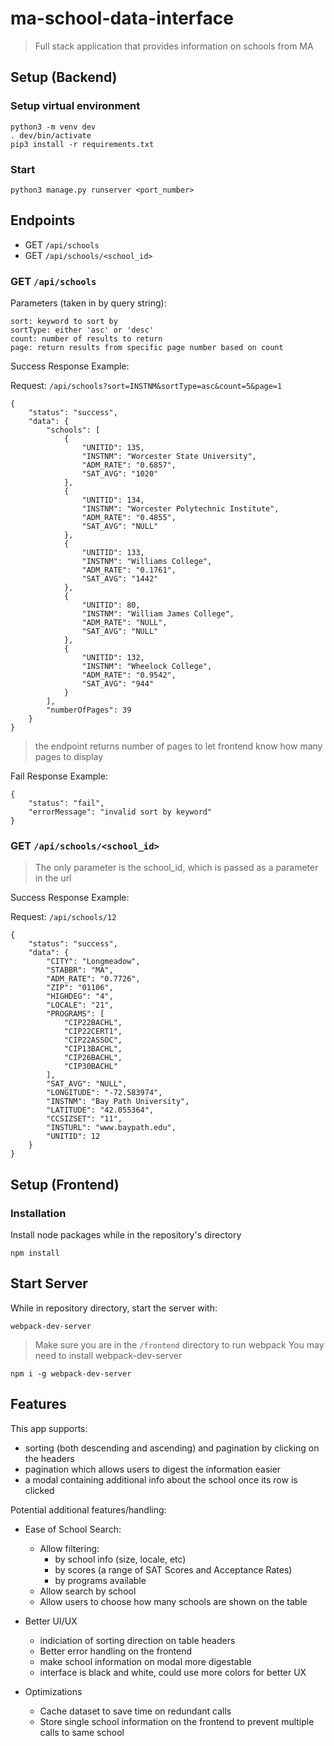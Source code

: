# ma-school-data-interface
> Full stack application that provides information on schools from MA


## Setup (Backend)

### Setup virtual environment

```
python3 -m venv dev
. dev/bin/activate
pip3 install -r requirements.txt
```

### Start

```
python3 manage.py runserver <port_number>
```

## Endpoints
- GET  `/api/schools`
- GET  `/api/schools/<school_id>`


### GET `/api/schools`

Parameters (taken in by query string):
```
sort: keyword to sort by
sortType: either 'asc' or 'desc'
count: number of results to return
page: return results from specific page number based on count
```

Success Response Example:

Request: `/api/schools?sort=INSTNM&sortType=asc&count=5&page=1`

```
{
    "status": "success",
    "data": {
        "schools": [
            {
                "UNITID": 135,
                "INSTNM": "Worcester State University",
                "ADM_RATE": "0.6857",
                "SAT_AVG": "1020"
            },
            {
                "UNITID": 134,
                "INSTNM": "Worcester Polytechnic Institute",
                "ADM_RATE": "0.4855",
                "SAT_AVG": "NULL"
            },
            {
                "UNITID": 133,
                "INSTNM": "Williams College",
                "ADM_RATE": "0.1761",
                "SAT_AVG": "1442"
            },
            {
                "UNITID": 80,
                "INSTNM": "William James College",
                "ADM_RATE": "NULL",
                "SAT_AVG": "NULL"
            },
            {
                "UNITID": 132,
                "INSTNM": "Wheelock College",
                "ADM_RATE": "0.9542",
                "SAT_AVG": "944"
            }
        ],
        "numberOfPages": 39
    }
}
```

> the endpoint returns number of pages to let frontend know how many pages to display


Fail Response Example:

```
{
    "status": "fail",
    "errorMessage": "invalid sort by keyword"
}
```

### GET `/api/schools/<school_id>`

> The only parameter is the school_id, which is passed as a parameter in the url

Success Response Example:

Request: `/api/schools/12`

```
{
    "status": "success",
    "data": {
        "CITY": "Longmeadow",
        "STABBR": "MA",
        "ADM_RATE": "0.7726",
        "ZIP": "01106",
        "HIGHDEG": "4",
        "LOCALE": "21",
        "PROGRAMS": [
            "CIP22BACHL",
            "CIP22CERT1",
            "CIP22ASSOC",
            "CIP13BACHL",
            "CIP26BACHL",
            "CIP30BACHL"
        ],
        "SAT_AVG": "NULL",
        "LONGITUDE": "-72.583974",
        "INSTNM": "Bay Path University",
        "LATITUDE": "42.055364",
        "CCSIZSET": "11",
        "INSTURL": "www.baypath.edu",
        "UNITID": 12
    }
}
```


## Setup (Frontend)

### Installation 

Install node packages while in the repository's directory

```
npm install  
```

## Start Server

While in repository directory, start the server with: 
```
webpack-dev-server
```

> Make sure you are in the `/frontend` directory to run webpack
> You may need to install webpack-dev-server 

```
npm i -g webpack-dev-server
```

## Features

This app supports:
 * sorting (both descending and ascending) and pagination by clicking on the headers
 * pagination which allows users to digest the information easier
 * a modal containing additional info about the school once its row is clicked

Potential additional features/handling:
 * Ease of School Search:
   * Allow filtering:
      * by school info (size, locale, etc)
      * by scores (a range of SAT Scores and Acceptance Rates)
      * by programs available
   * Allow search by school
   * Allow users to choose how many schools are shown on the table

 * Better UI/UX 
    * indiciation of sorting direction on table headers
    * Better error handling on the frontend
    * make school information on modal more digestable
    * interface is black and white, could use more colors for better UX

 * Optimizations
    * Cache dataset to save time on redundant calls
    * Store single school information on the frontend to prevent multiple calls to same school
